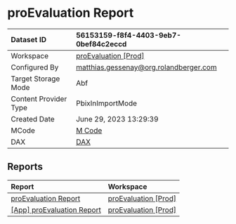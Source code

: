 



# proEvaluation Report

|Dataset ID|56153159-f8f4-4403-9eb7-0bef84c2eccd|
| :--- | :--- |
|Workspace|[proEvaluation [Prod]](../Workspaces/proEvaluation-[Prod].md)|
|Configured By|matthias.gessenay@org.rolandberger.com|
|Target Storage Mode|Abf|
|Content Provider Type|PbixInImportMode|
|Created Date|June 29, 2023 13:29:39|
|MCode|[M Code](./proEvaluation-Report/mcode.md)|
|DAX|[DAX](./proEvaluation-Report/dax.md)|

## Reports

|Report|Workspace|
| :--- | :--- |
|[proEvaluation Report](../Reports/proEvaluation-Report.md)|[proEvaluation [Prod]](../Workspaces/proEvaluation-[Prod].md)|
|[[App] proEvaluation Report](../Reports/[App]-proEvaluation-Report.md)|[proEvaluation [Prod]](../Workspaces/proEvaluation-[Prod].md)|
